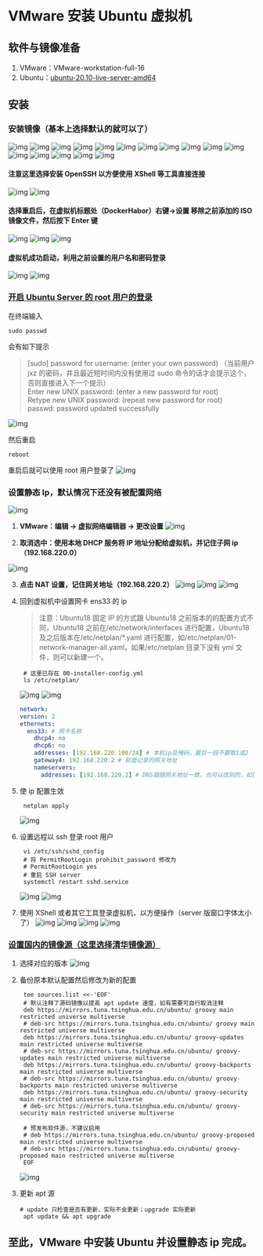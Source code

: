 # VMware 安装 Ubuntu 虚拟机

## 软件与镜像准备

1. VMware：VMware-workstation-full-16
2. Ubuntu：[ubuntu-20.10-live-server-amd64](https://mirrors.tuna.tsinghua.edu.cn/)

## 安装

### 安装镜像（基本上选择默认的就可以了）

![img](./assets/2021-09-20_211722.png)
![img](./assets/2021-09-20_212101.png)
![img](./assets/2021-09-20_212459.png)
![img](./assets/2021-09-20_212718.png)
![img](./assets/2021-09-20_212901.png)
![img](./assets/2021-09-20_213351.png)
![img](./assets/2021-09-20_213509.png)
![img](./assets/2021-09-20_213625.png)
![img](./assets/2021-09-20_213659.png)
![img](./assets/2021-09-20_213728.png)
![img](./assets/2021-09-20_213803.png)
![img](./assets/2021-09-20_213837.png)
![img](./assets/2021-09-20_213941.png)
![img](./assets/2021-09-20_214017.png)
![img](./assets/2021-09-20_214050.png)
![img](./assets/2021-09-20_214213.png)

#### 注意这里选择安装 OpenSSH 以方便使用 XShell 等工具直接连接

![img](./assets/2021-09-20_214249.png)
![img](./assets/2021-09-20_214333.png)

#### 选择重启后，在虚拟机标题处（DockerHabor）右键->设置 移除之前添加的 ISO 镜像文件，然后按下 Enter 键

![img](./assets/2021-09-20_214502.png)
![img](./assets/2021-09-20_214604.png)
![img](./assets/2021-09-20_214604.png)

#### 虚拟机成功启动，利用之前设置的用户名和密码登录

![img](./assets/2021-09-20_214711.png)
![img](./assets/2021-09-20_214737.png)

### [开启 Ubuntu Server 的 root 用户的登录](https://ubuntu.com/server/docs/security-users)

在终端输入

```shell
sudo passwd
```

会有如下提示

> [sudo] password for username: (enter your own password) （当前用户 jxz 的密码，并且最近短时间内没有使用过 sudo 命令的话才会提示这个，否则直接进入下一个提示）  
> Enter new UNIX password: (enter a new password for root)  
> Retype new UNIX password: (repeat new password for root)  
> passwd: password updated successfully

![img](./assets/2021-09-20_222530.png)

然后重启

```shell
reboot
```

重启后就可以使用 root 用户登录了
![img](./assets/2021-09-20_223113.png)

### 设置静态 Ip，默认情况下还没有被配置网络

![img](./assets/2021-09-20_223419.png)

1. **VMware：编辑 -> 虚拟网络编辑器 -> 更改设置**
   ![img](./assets/2021-09-20_223754.png)

2. **取消选中：使用本地 DHCP 服务将 IP 地址分配给虚拟机，并记住子网 ip（192.168.220.0）**

![img](./assets/2021-09-20_224039.png)

3. **点击 NAT 设置，记住网关地址（192.168.220.2）**
   ![img](./assets/2021-09-20_224329.png)
   ![img](./assets/2021-09-20_224537.png)
   ![img](./assets/2021-09-20_224640.png)

4. 回到虚拟机中设置网卡 ens33 的 ip

   > 注意：Ubuntu18 固定 IP 的方式跟 Ubuntu18 之前版本的的配置方式不同，Ubuntu18 之前在/etc/network/interfaces 进行配置，Ubuntu18 及之后版本在/etc/netplan/\*.yaml 进行配置，如/etc/netplan/01-network-manager-all.yaml，如果/etc/netplan 目录下没有 yml 文件，则可以新建一个。

   ```shell
    # 这里已存在 00-installer-config.yml
    ls /etc/netplan/
   ```

   ![img](./assets/2021-09-20_225054.png)
   ![img](./assets/2021-09-20_230626.png)

   ```yaml
   network:
   version: 2
   ethernets:
     ens33: # 网卡名称
       dhcp4: no
       dhcp6: no
       addresses: [192.168.220.100/24] # 本机ip及掩码，最后一段不要取1或2
       gateway4: 192.168.220.2 # 前面记录的网关地址
       nameservers:
         addresses: [192.168.220.2] # DNS跟随网关地址一致，也可以改别的，如[114.114.114.114,8.8.8.8]
   ```

5. 使 ip 配置生效

   ```shell
    netplan apply
   ```

   ![img](./assets/2021-09-20_230709.png)

6. 设置远程以 ssh 登录 root 用户

   ```shell
    vi /etc/ssh/sshd_config
    # 将 PermitRootLogin prohibit_password 修改为
    # PermitRootLogin yes
    # 重启 SSH server
    systemctl restart sshd.service
   ```

   ![img](./assets/2021-09-20_232425.png)
   ![img](./assets/2021-09-20_232853.png)

7. 使用 XShell 或者其它工具登录虚拟机，以方便操作（server 版窗口字体太小了）
   ![img](./assets/2021-09-20_231025.png)
   ![img](./assets/2021-09-20_231104.png)
   ![img](./assets/2021-09-20_231133.png)
   ![img](./assets/2021-09-20_233018.png)

### [设置国内的镜像源（这里选择清华镜像源）](https://mirror.tuna.tsinghua.edu.cn/help/ubuntu/)

1. 选择对应的版本
   ![img](./assets/2021-09-20_215725.png)
2. 备份原本默认配置然后修改为新的配置

   ```shell
    tee sources.list <<-'EOF'
    # 默认注释了源码镜像以提高 apt update 速度，如有需要可自行取消注释
    deb https://mirrors.tuna.tsinghua.edu.cn/ubuntu/ groovy main restricted universe multiverse
    # deb-src https://mirrors.tuna.tsinghua.edu.cn/ubuntu/ groovy main restricted universe multiverse
    deb https://mirrors.tuna.tsinghua.edu.cn/ubuntu/ groovy-updates main restricted universe multiverse
    # deb-src https://mirrors.tuna.tsinghua.edu.cn/ubuntu/ groovy-updates main restricted universe multiverse
    deb https://mirrors.tuna.tsinghua.edu.cn/ubuntu/ groovy-backports main restricted universe multiverse
    # deb-src https://mirrors.tuna.tsinghua.edu.cn/ubuntu/ groovy-backports main restricted universe multiverse
    deb https://mirrors.tuna.tsinghua.edu.cn/ubuntu/ groovy-security main restricted universe multiverse
    # deb-src https://mirrors.tuna.tsinghua.edu.cn/ubuntu/ groovy-security main restricted universe multiverse

    # 预发布软件源，不建议启用
    # deb https://mirrors.tuna.tsinghua.edu.cn/ubuntu/ groovy-proposed main restricted universe multiverse
    # deb-src https://mirrors.tuna.tsinghua.edu.cn/ubuntu/ groovy-proposed main restricted universe multiverse
    EOF
   ```

   ![img](./assets/2021-09-20_234440.png)

3. 更新 apt 源
   ```shell
   # update 只检查是否有更新，实际不会更新；upgrade 实际更新
    apt update && apt upgrade
   ```

## 至此，VMware 中安装 Ubuntu 并设置静态 ip 完成。
